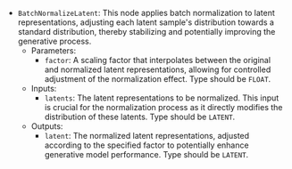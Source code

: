 - `BatchNormalizeLatent`: This node applies batch normalization to latent representations, adjusting each latent sample's distribution towards a standard distribution, thereby stabilizing and potentially improving the generative process.
    - Parameters:
        - `factor`: A scaling factor that interpolates between the original and normalized latent representations, allowing for controlled adjustment of the normalization effect. Type should be `FLOAT`.
    - Inputs:
        - `latents`: The latent representations to be normalized. This input is crucial for the normalization process as it directly modifies the distribution of these latents. Type should be `LATENT`.
    - Outputs:
        - `latent`: The normalized latent representations, adjusted according to the specified factor to potentially enhance generative model performance. Type should be `LATENT`.
